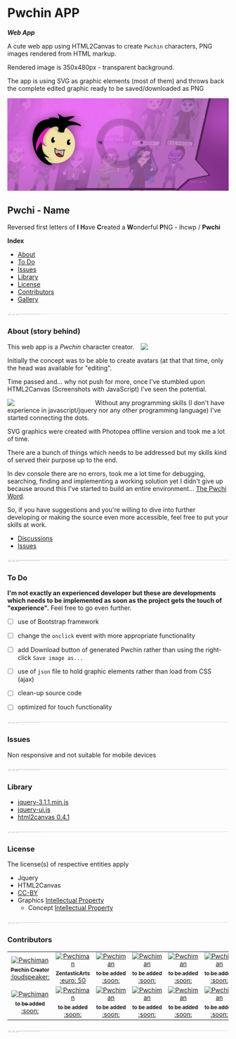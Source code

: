 # Pwchin APP


***Web App***

A cute web app using HTML2Canvas to create `Pwchin` characters, PNG images rendered from HTML markup.

Rendered image is 350x480px - transparent background.

The app is using SVG as graphic elements (most of them) and throws back the complete edited graphic ready to be saved/downloaded as PNG


[![PwchiWorld](https://raw.githubusercontent.com/PwchiWorld/pwchi/main/resurse/pwchiworld.jpg)](https://pwchiworld.github.io/app/)

## Pwchi - Name
Reversed first letters of **I** **H**ave **C**reated a **W**onderful **P**NG - ihcwp / **Pwchi**



**Index** 
- [About](README.md#about)
- [To Do](README.md#to-do)
- [Issues](README.md#issues)
- [Library](#library)
- [License](#license)
- [Contributors](#contributors)
- [Gallery](https://pwchiworld.github.io/pwchi/)

![hr](https://raw.githubusercontent.com/PwchiWorld/app/main/assets/img/hr.png)

### About (story behind)



<div align="left">
<a href="https://pwchiworld.github.io/app/"><img src="https://pwchiworld.github.io/app/img/fan/fan10.png" align="right" width="200px;"/></a>
<p>This web app is a <em>Pwchin</em> character creator. </p>
<p>Initially the concept was to be able to create avatars (at that that time, only the head was available for "editing".</p>
<p>Time passed and... why not push for more, once I've stumbled upon HTML2Canvas (Screenshots with JavaScript) I've seen the potential.</p>
<a href="https://pwchiworld.github.io/app/"><img align="left" src="https://pwchiworld.github.io/app/img/fan/fan9.png" width="200px;"/></a>
<p>Without any programming skills (I don't have experience in javascript/jquery nor any other programming language) I've started connecting the dots.</p>
<p>SVG graphics were created with Photopea offline version and took me a lot of time.</p>
<p>There are a bunch of things which needs to be addressed but my skills kind of served their purpose up to the end.</p>
<p>In dev console there are no errors, took me a lot time for debugging, searching, finding and implementing a working solution yet I didn't give up because around this I've started to build an entire environment... <a href="https://pwchi.design-xpro.com/">The Pwchi Word</a>.</p></div>

So, if you have suggestions and you're willing to dive into further developing or making the source even more accessible, feel free to put your skills at work.

 * [Discussions](https://github.com/PwchiWorld/app/discussions)
 * [Issues](https://github.com/PwchiWorld/app/issues)


![hr](https://raw.githubusercontent.com/PwchiWorld/app/main/assets/img/hr.png)

### To Do
**I'm not exactly an experienced developer but these are developments which needs to be implemented as soon as the project gets the touch of "experience".**
Feel free to go even further.

- [ ] use of Bootstrap framework
- [ ] change the `onclick` event with more appropriate functionality
- [ ] add Download button of generated Pwchin rather than using the right-click `Save image as...`
- [ ] use of `json` file to hold graphic elements rather than load from CSS (ajax)
- [ ] clean-up source code
- [ ] optimized for touch functionality


![hr](https://raw.githubusercontent.com/PwchiWorld/app/main/assets/img/hr.png)


### Issues
Non responsive and not suitable for mobile devices



![hr](https://raw.githubusercontent.com/PwchiWorld/app/main/assets/img/hr.png)



### Library
* [jquery-3.1.1.min.js](https://blog.jquery.com/2016/09/22/jquery-3-1-1-released/)
* [jquery-ui.js](https://releases.jquery.com/)
* [html2canvas 0.4.1](https://html2canvas.hertzen.com)


![hr](https://raw.githubusercontent.com/PwchiWorld/app/main/assets/img/hr.png)

### License
The license(s) of respective entities apply
* Jquery
* HTML2Canvas 
* [CC-BY](https://creativecommons.org/licenses/by/3.0/)
* Graphics [Intellectual Property](https://pwchi.design-xpro.com/participant/pwchiman/)
   * Concept [Intellectual Property](https://pwchi.design-xpro.com/participant/pwchiman/)  
   
   
![hr](https://raw.githubusercontent.com/PwchiWorld/app/main/assets/img/hr.png)



### Contributors   



<table>
  <tbody>
    <tr>
      <td align="center"><a href="https://pwchi.design-xpro.com/participant/pwchiman/"><img src="https://avatars.githubusercontent.com/u/96176424?s=100&v=3" width="100px;" alt="Pwchiman"/><br /><sub><b>Pwchin Creator</b></sub></a><br /><a href="https://github.com/PwchiWorld/app/discussions" title="Answering Questions">:loudspeaker:</a></td>
      <td align="center"><a href="https://github.com/ZentasticArts"><img src="https://avatars.githubusercontent.com/u/116814275?s=100&v=3" width="100px;" alt="Pwchiman"/><br /><sub><b>ZentasticArts</b></sub></a><br /><a href="https://github.com/PwchiWorld/app/blob/main/.github/SPONSORS.md" title="Contributors">:euro: 50</a></td>
	  <td align="center"><a href="#"><img src="https://avatars.githubusercontent.com/u/13005368?s=100&v=3" width="100px;" alt="Pwchiman"/><br /><sub><b>to be added</b></sub></a><br /><a href="#discussions" title="Discussions">:soon:</a></td>
	  <td align="center"><a href="#"><img src="https://avatars.githubusercontent.com/u/13005368?s=100&v=3" width="100px;" alt="Pwchiman"/><br /><sub><b>to be added</b></sub></a><br /><a href="#discussions" title="Discussions">:soon:</a></td>
	  <td align="center"><a href="#"><img src="https://avatars.githubusercontent.com/u/13005368?s=100&v=3" width="100px;" alt="Pwchiman"/><br /><sub><b>to be added</b></sub></a><br /><a href="#discussions" title="Discussions">:soon:</a></td>
	  <td align="center"><a href="#"><img src="https://avatars.githubusercontent.com/u/13005368?s=100&v=3" width="100px;" alt="Pwchiman"/><br /><sub><b>to be added</b></sub></a><br /><a href="#discussions" title="Discussions">:soon:</a></td>
	  <td align="center"><a href="#"><img src="https://avatars.githubusercontent.com/u/13005368?s=100&v=3" width="100px;" alt="Pwchiman"/><br /><sub><b>to be added</b></sub></a><br /><a href="#discussions" title="Discussions">:soon:</a></td>
    </tr>
    <tr>
     <td align="center"><a href="#"><img src="https://avatars.githubusercontent.com/u/13005368?s=100&v=3" width="100px;" alt="Pwchiman"/><br /><sub><b>to be added</b></sub></a><br /><a href="#discussions" title="Discussions">:soon:</a></td>
	 <td align="center"><a href="#"><img src="https://avatars.githubusercontent.com/u/13005368?s=100&v=3" width="100px;" alt="Pwchiman"/><br /><sub><b>to be added</b></sub></a><br /><a href="#discussions" title="Discussions">:soon:</a></td>
	 <td align="center"><a href="#"><img src="https://avatars.githubusercontent.com/u/13005368?s=100&v=3" width="100px;" alt="Pwchiman"/><br /><sub><b>to be added</b></sub></a><br /><a href="#discussions" title="Discussions">:soon:</a></td>
	 <td align="center"><a href="#"><img src="https://avatars.githubusercontent.com/u/13005368?s=100&v=3" width="100px;" alt="Pwchiman"/><br /><sub><b>to be added</b></sub></a><br /><a href="#discussions" title="Discussions">:soon:</a></td>
	 <td align="center"><a href="#"><img src="https://avatars.githubusercontent.com/u/13005368?s=100&v=3" width="100px;" alt="Pwchiman"/><br /><sub><b>to be added</b></sub></a><br /><a href="#discussions" title="Discussions">:soon:</a></td>
	 <td align="center"><a href="#"><img src="https://avatars.githubusercontent.com/u/13005368?s=100&v=3" width="100px;" alt="Pwchiman"/><br /><sub><b>to be added</b></sub></a><br /><a href="#discussions" title="Discussions">:soon:</a></td>
	 <td align="center"><a href="#"><img src="https://avatars.githubusercontent.com/u/13005368?s=100&v=3" width="100px;" alt="Pwchiman"/><br /><sub><b>to be added</b></sub></a><br /><a href="#discussions" title="Discussions">:soon:</a></td>
    </tr>
  </tbody>
</table>


![hr](https://raw.githubusercontent.com/PwchiWorld/app/main/assets/img/hr.png)
